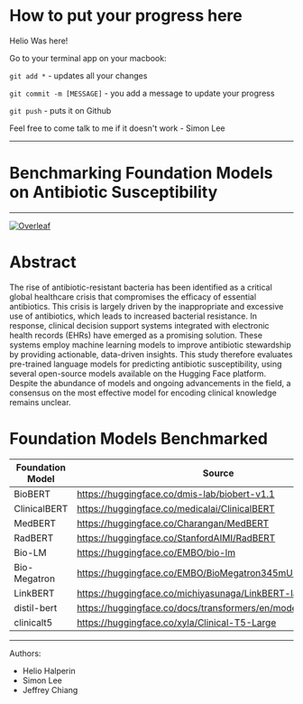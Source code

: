 # How to put your progress here

Helio Was here!

Go to your terminal app on your macbook:

`git add *` - updates all your changes

`git commit -m [MESSAGE]` - you add a message to update your progress

`git push` - puts it on Github

Feel free to come talk to me if it doesn't work - Simon Lee

---
# Benchmarking Foundation Models on Antibiotic Susceptibility

---
[![Overleaf](https://img.shields.io/badge/Overleaf-Bechmarking%20Foundation%20Models%20Antibiotics-lightblue.svg)]([https://paperswithcode.com/paper/multimodal-clinical-pseudo-notes-for](https://www.overleaf.com/3549673182rsnwhpnppmvt#9af1b1))

# Abstract

The rise of antibiotic-resistant bacteria has been identified as a critical global healthcare crisis that compromises the efficacy of essential antibiotics. This crisis is largely driven by the inappropriate and excessive use of antibiotics, which leads to increased bacterial resistance. In response, clinical decision support systems integrated with electronic health records (EHRs) have emerged as a promising solution. These systems employ machine learning models to improve antibiotic stewardship by providing actionable, data-driven insights. This study therefore evaluates pre-trained language models for predicting antibiotic susceptibility, using several open-source models available on the Hugging Face platform. Despite the abundance of models and ongoing advancements in the field, a consensus on the most effective model for encoding clinical knowledge remains unclear.

# Foundation Models Benchmarked

| Foundation Model | Source |
|-----------------|-----------------|
| BioBERT  | https://huggingface.co/dmis-lab/biobert-v1.1  |
| ClinicalBERT  | https://huggingface.co/medicalai/ClinicalBERT |
| MedBERT  | https://huggingface.co/Charangan/MedBERT  |
| RadBERT  | https://huggingface.co/StanfordAIMI/RadBERT  |
| Bio-LM   | https://huggingface.co/EMBO/bio-lm |
| Bio-Megatron | https://huggingface.co/EMBO/BioMegatron345mUncased |
| LinkBERT  | https://huggingface.co/michiyasunaga/LinkBERT-large  |
| distil-bert  | https://huggingface.co/docs/transformers/en/model_doc/distilbert  |
| clinicalt5 | https://huggingface.co/xyla/Clinical-T5-Large |



---
Authors:
- Helio Halperin
- Simon Lee
- Jeffrey Chiang
